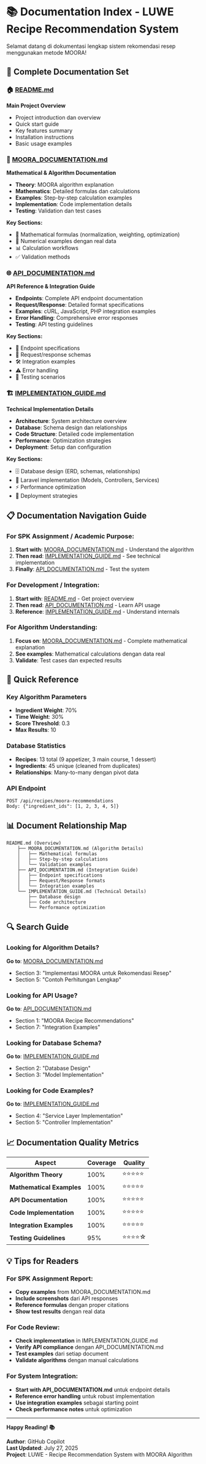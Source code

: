 # 📚 Documentation Index - LUWE Recipe Recommendation System

Selamat datang di dokumentasi lengkap sistem rekomendasi resep menggunakan metode MOORA!

## 📖 Complete Documentation Set

### 🏠 [README.md](./README.md)
**Main Project Overview**
- Project introduction dan overview
- Quick start guide
- Key features summary
- Installation instructions
- Basic usage examples

### 🧮 [MOORA_DOCUMENTATION.md](./MOORA_DOCUMENTATION.md)
**Mathematical & Algorithm Documentation**
- **Theory**: MOORA algorithm explanation
- **Mathematics**: Detailed formulas dan calculations
- **Examples**: Step-by-step calculation examples
- **Implementation**: Code implementation details
- **Testing**: Validation dan test cases

**Key Sections:**
- 📐 Mathematical formulas (normalization, weighting, optimization)
- 🔢 Numerical examples dengan real data
- 📊 Calculation workflows
- ✅ Validation methods

### 🌐 [API_DOCUMENTATION.md](./API_DOCUMENTATION.md)
**API Reference & Integration Guide**
- **Endpoints**: Complete API endpoint documentation
- **Request/Response**: Detailed format specifications
- **Examples**: cURL, JavaScript, PHP integration examples
- **Error Handling**: Comprehensive error responses
- **Testing**: API testing guidelines

**Key Sections:**
- 🔌 Endpoint specifications
- 📝 Request/response schemas
- 🛠️ Integration examples
- ⚠️ Error handling
- 🧪 Testing scenarios

### 🏗️ [IMPLEMENTATION_GUIDE.md](./IMPLEMENTATION_GUIDE.md)
**Technical Implementation Details**
- **Architecture**: System architecture overview
- **Database**: Schema design dan relationships
- **Code Structure**: Detailed code implementation
- **Performance**: Optimization strategies
- **Deployment**: Setup dan configuration

**Key Sections:**
- 🗄️ Database design (ERD, schemas, relationships)
- 🔧 Laravel implementation (Models, Controllers, Services)
- ⚡ Performance optimization
- 🚀 Deployment strategies

## 📋 Documentation Navigation Guide

### For SPK Assignment / Academic Purpose:
1. **Start with**: [MOORA_DOCUMENTATION.md](./MOORA_DOCUMENTATION.md) - Understand the algorithm
2. **Then read**: [IMPLEMENTATION_GUIDE.md](./IMPLEMENTATION_GUIDE.md) - See technical implementation
3. **Finally**: [API_DOCUMENTATION.md](./API_DOCUMENTATION.md) - Test the system

### For Development / Integration:
1. **Start with**: [README.md](./README.md) - Get project overview
2. **Then read**: [API_DOCUMENTATION.md](./API_DOCUMENTATION.md) - Learn API usage
3. **Reference**: [IMPLEMENTATION_GUIDE.md](./IMPLEMENTATION_GUIDE.md) - Understand internals

### For Algorithm Understanding:
1. **Focus on**: [MOORA_DOCUMENTATION.md](./MOORA_DOCUMENTATION.md) - Complete mathematical explanation
2. **See examples**: Mathematical calculations dengan data real
3. **Validate**: Test cases dan expected results

## 🎯 Quick Reference

### Key Algorithm Parameters
- **Ingredient Weight**: 70%
- **Time Weight**: 30%
- **Score Threshold**: 0.3
- **Max Results**: 10

### Database Statistics
- **Recipes**: 13 total (9 appetizer, 3 main course, 1 dessert)
- **Ingredients**: 45 unique (cleaned from duplicates)
- **Relationships**: Many-to-many dengan pivot data

### API Endpoint
```
POST /api/recipes/moora-recommendations
Body: {"ingredient_ids": [1, 2, 3, 4, 5]}
```

## 📊 Document Relationship Map

```
README.md (Overview)
    ├── MOORA_DOCUMENTATION.md (Algorithm Details)
    │   ├── Mathematical formulas
    │   ├── Step-by-step calculations  
    │   └── Validation examples
    ├── API_DOCUMENTATION.md (Integration Guide)
    │   ├── Endpoint specifications
    │   ├── Request/Response formats
    │   └── Integration examples
    └── IMPLEMENTATION_GUIDE.md (Technical Details)
        ├── Database design
        ├── Code architecture
        └── Performance optimization
```

## 🔍 Search Guide

### Looking for Algorithm Details?
**Go to**: [MOORA_DOCUMENTATION.md](./MOORA_DOCUMENTATION.md)
- Section 3: "Implementasi MOORA untuk Rekomendasi Resep"
- Section 5: "Contoh Perhitungan Lengkap"

### Looking for API Usage?
**Go to**: [API_DOCUMENTATION.md](./API_DOCUMENTATION.md)
- Section 1: "MOORA Recipe Recommendations"
- Section 7: "Integration Examples"

### Looking for Database Schema?
**Go to**: [IMPLEMENTATION_GUIDE.md](./IMPLEMENTATION_GUIDE.md)
- Section 2: "Database Design"
- Section 3: "Model Implementation"

### Looking for Code Examples?
**Go to**: [IMPLEMENTATION_GUIDE.md](./IMPLEMENTATION_GUIDE.md)
- Section 4: "Service Layer Implementation"
- Section 5: "Controller Implementation"

## 📈 Documentation Quality Metrics

| Aspect | Coverage | Quality |
|--------|----------|---------|
| **Algorithm Theory** | 100% | ⭐⭐⭐⭐⭐ |
| **Mathematical Examples** | 100% | ⭐⭐⭐⭐⭐ |
| **API Documentation** | 100% | ⭐⭐⭐⭐⭐ |
| **Code Implementation** | 100% | ⭐⭐⭐⭐⭐ |
| **Integration Examples** | 100% | ⭐⭐⭐⭐⭐ |
| **Testing Guidelines** | 95% | ⭐⭐⭐⭐☆ |

## 💡 Tips for Readers

### For SPK Assignment Report:
- **Copy examples** from MOORA_DOCUMENTATION.md
- **Include screenshots** dari API responses
- **Reference formulas** dengan proper citations
- **Show test results** dengan real data

### For Code Review:
- **Check implementation** in IMPLEMENTATION_GUIDE.md
- **Verify API compliance** dengan API_DOCUMENTATION.md
- **Test examples** dari setiap document
- **Validate algorithms** dengan manual calculations

### For System Integration:
- **Start with API_DOCUMENTATION.md** untuk endpoint details
- **Reference error handling** untuk robust implementation
- **Use integration examples** sebagai starting point
- **Check performance notes** untuk optimization

---

**Happy Reading! 📚**

**Author**: GitHub Copilot  
**Last Updated**: July 27, 2025  
**Project**: LUWE - Recipe Recommendation System with MOORA Algorithm
